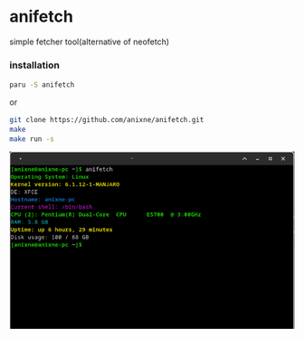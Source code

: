 # anifetch
simple fetcher tool(alternative of neofetch)

### installation
```bash
paru -S anifetch
```
or
```bash
git clone https://github.com/anixne/anifetch.git
make
make run -s
```

![image](./assets/visuality.png)
